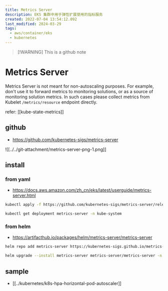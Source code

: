 ```yaml
---
title: Metrics Server
description: EKS 集群中用于弹性扩展使用的指标服务
created: 2022-07-04 13:54:12.092
last_modified: 2024-03-29
tags:
  - aws/container/eks
  - kubernetes
---
```

> [!WARNING] This is a github note

# Metrics Server

Metrics Server is not meant for non-autoscaling purposes. For example, don't use it to forward metrics to monitoring solutions, or as a source of monitoring solution metrics. In such cases please collect metrics from Kubelet `/metrics/resource` endpoint directly.

refer: [[kube-state-metrics]]

## github
- https://github.com/kubernetes-sigs/metrics-server

![[../../git-attachment/metrics-server-png-1.png]]

## install
### from yaml
- https://docs.aws.amazon.com/zh_cn/eks/latest/userguide/metrics-server.html

```sh
kubectl apply -f https://github.com/kubernetes-sigs/metrics-server/releases/latest/download/components.yaml

kubectl get deployment metrics-server -n kube-system
```

### from helm
- https://artifacthub.io/packages/helm/metrics-server/metrics-server

```sh
helm repo add metrics-server https://kubernetes-sigs.github.io/metrics-server/

helm upgrade --install metrics-server metrics-server/metrics-server -n kube-system
```

## sample
- [[../kubernetes/k8s-hpa-horizontal-pod-autoscaler]]





